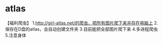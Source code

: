 # atlas
【福利爬虫】 
1.http://girl-atlas.net/的爬虫，把所有图片爬下来并存在电脑上
2.保存在D盘的atlas，会自动创建文件夹
3.目前能把全部图片爬下来
4.多进程爬虫
5.注意身体